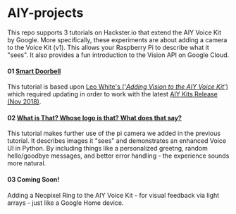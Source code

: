 # AIY-projects
This repo supports 3 tutorials on Hackster.io that extend the AIY Voice Kit by Google. More specifically, these experiments are about adding a camera to the Voice Kit (v1). This allows your Raspberry Pi to describe what it "sees".  It also provides a fun introduction to the Vision API on Google Cloud.

#### 01 <a href="https://www.hackster.io/elizmyers/aiy-smart-doorbell-02d8ad"> Smart Doorbell</a>
This tutorial is based upon <a href="http://blog.mybigideas.uk/2018/03/adding-vision-to-your-aiy-project-in-4.html">Leo White's ('<i>Adding Vision to the AIY Voice Kit</i>')</a> which required updating in order to work with the latest <a href="https://github.com/google/aiyprojects-raspbian/releases/tag/v20181116">AIY Kits Release (Nov 2018)</a>.

#### 02 <a href="https://www.hackster.io/elizmyers/add-vision-to-the-aiy-voice-kit-e9ff3d">What is That? Whose logo is that? What does that say?</a>
This tutorial makes further use of the pi camera we added in the previous tutorial. It describes images it "sees" and demonstrates an enhanced Voice UI in Python. By including things like a personalized greetng, random hello/goodbye messages, and better error handling - the experience sounds more natural.

#### 03 Coming Soon!
Adding a Neopixel Ring to the AIY Voice Kit - for visual feedback via light arrays - just like a Google Home device. 
